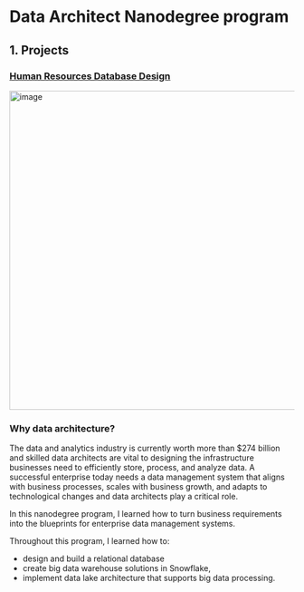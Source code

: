 # Data Architect Nanodegree program

## 1. Projects

### [Human Resources Database Design](https://github.com/Sunday-Okey/Data-Architect-Nanodegree/tree/main/Projects/Database-Design)


<img width="563" alt="image" src="https://github.com/user-attachments/assets/aac4cf04-ec6a-4b6a-8417-8ae15471e094" />


### Why data architecture? 

The data and analytics industry is currently worth more than $274 billion and skilled data architects are vital to designing the infrastructure businesses need to efficiently store, process, and analyze data. A successful enterprise today needs a data management system that aligns with business processes, scales with business growth, and adapts to technological changes and data architects play a critical role.

In this nanodegree program, I learned how to turn business requirements into the blueprints for enterprise data management systems.

Throughout this program, I learned how to:
- design and build a relational database
- create big data warehouse solutions in Snowflake,
- implement data lake architecture that supports big data processing.


